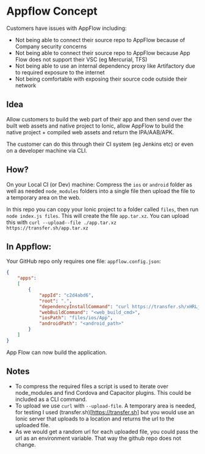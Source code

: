# Appflow Concept
Customers have issues with AppFlow including:
- Not being able to connect their source repo to AppFlow because of Company security concerns
- Not being able to connect their source repo to AppFlow because App Flow does not support their VSC (eg Mercurial, TFS)
- Not being able to use an internal dependency proxy like Artifactory due to required exposure to the internet
- Not being comfortable with exposing their source code outside their network

## Idea
Allow customers to build the web part of their app and then send over the built web assets and native project to Ionic, allow AppFlow to build the native project + compiled web assets and return the IPA/AAB/APK.

The customer can do this through their CI system (eg Jenkins etc) or even on a developer machine via CLI.

## How?
On your Local CI (or Dev) machine: Compress the `ios` or `android` folder as well as needed `node_modules` folders into a single file then upload the file to a temporary area on the web.

In this repo you can copy your Ionic project to a folder called `files`, then run `node index.js files`. This will create the file `app.tar.xz`. You can upload this with `curl --upload--file ./app.tar.xz https://transfer.sh/app.tar.xz`

## In Appflow:
Your GitHub repo only requires one file: `appflow.config.json`:
```json
{
    "apps":
    [
        {
            "appId": "c2d4abd6",
            "root": ".",
            "dependencyInstallCommand": "curl https://transfer.sh/xHRLjU/app.tar.xz --output app.tar.xz && tar -xJf app.tar.xz",
            "webBuildCommand": "<web_build_cmd>",
            "iosPath": "files/ios/App",
            "androidPath": "<android_path>"
        }        
    ]
}
```

App Flow can now build the application.

## Notes
- To compress the required files a script is used to iterate over node_modules and find Cordova and Capacitor plugins. This could be included as a CLI command.
- To upload we use `curl` with `--upload-file`. A temporary area is needed, for testing I used (transfer.sh)[https://transfer.sh] but you would use an Ionic server that uploads to a location and returns the url to the uploaded file.
- As we would get a random url for each uploaded file, you could pass the url as an environment variable. That way the github repo does not change.
